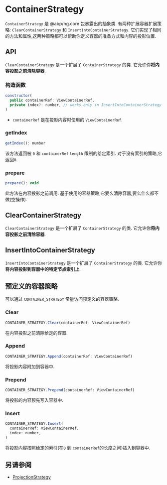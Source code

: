 # ContainerStrategy

`ContainerStrategy` 是 @abp/ng.core 包暴露出的抽象类. 有两种扩展容器扩展策略: `ClearContainerStrategy` 和 `InsertIntoContainerStrategy`. 它们实现了相同的方法和属性,这两种策略都可以帮助你定义容器的准备方式和内容的投影位置.

## API

`ClearContainerStrategy` 是一个扩展了 `ContainerStrategy` 的类. 它允许你**将内容投影之前清除容器**.

### 构造函数

```js
constructor(
  public containerRef: ViewContainerRef,
  private index?: number, // works only in InsertIntoContainerStrategy
)
```

- `containerRef` 是在投影内容时使用的 `ViewContainerRef`.

### getIndex

```js
getIndex(): number
```

该方法返回被 `0` 和 `containerRef` `length` 限制的给定索引. 对于没有索引的策略,它返回`0`.

### prepare

```js
prepare(): void
```

此方法在内容投影之前调用. 基于使用的容器策略,它要么清除容器,要么什么都不做(空操作).

## ClearContainerStrategy

`ClearContainerStrategy` 是一个扩展了 `ContainerStrategy` 的类. 它允许你**将内容投影之前清除容器**.

## InsertIntoContainerStrategy

`InsertIntoContainerStrategy` 是一个扩展了 `ContainerStrategy` 的类. 它允许你**将内容投影到容器中的特定节点索引上**.

## 预定义的容器策略

可以通过 `CONTAINER_STRATEGY` 常量访问预定义的容器策略.

### Clear

```js
CONTAINER_STRATEGY.Clear(containerRef: ViewContainerRef)
```

在内容投影之前清除给定的容器.


### Append

```js
CONTAINER_STRATEGY.Append(containerRef: ViewContainerRef)
```

将投影内容附加到容器中.


### Prepend

```js
CONTAINER_STRATEGY.Prepend(containerRef: ViewContainerRef)
```

将投影的内容预先写入容器中.

### Insert

```js
CONTAINER_STRATEGY.Insert(
  containerRef: ViewContainerRef,
  index: number,
)
```

将投影内容按照给定的索引(在`0` 到 `containerRef`的长度之间)插入到容器中.

## 另请参阅

- [ProjectionStrategy](./Projection-Strategy.md)
